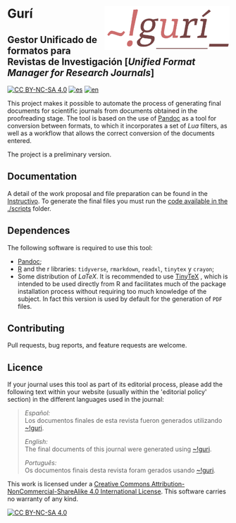 # Gurí<a href="https://github.com/estedeahora/guri"><img src="instructivo/figures/guri_logo.png" align="right" height="100"/></a>

## Gestor Unificado de formatos para Revistas de Investigación [*Unified Format Manager for Research Journals*]

[![CC BY-NC-SA 4.0](https://img.shields.io/badge/License-CC%20BY--NC--SA%204.0-lightgrey.svg)](http://creativecommons.org/licenses/by-nc-sa/4.0/) [![es](https://img.shields.io/badge/lang-es-yellow.svg)](https://github.com/estedeahora/guri/blob/main/README.md) [![en](https://img.shields.io/badge/lang-en-red.svg)](https://github.com/estedeahora/guri/blob/main/README.en.md)

This project makes it possible to automate the process of generating final documents for scientific journals from documents obtained in the proofreading stage. The tool is based on the use of [Pandoc](https://pandoc.org/) as a tool for conversion between formats, to which it incorporates a set of *Lua* filters, as well as a workflow that allows the correct conversion of the documents entered.

The project is a preliminary version.

## Documentation

A detail of the work proposal and file preparation can be found in the [Instructivo](instructivo/instructivo.pdf). To generate the final files you must run the [code available in the ./scripts](script/) folder.

## Dependences

The following software is required to use this tool:

-   [Pandoc](https://pandoc.org/);
-   [R](https://cran.r-project.org/) and the r libraries: `tidyverse`, `rmarkdown`, `readxl`, `tinytex` y `crayon`;
-   Some distribution of *LaTeX*. It is recommended to use [TinyTeX](https://yihui.org/tinytex/) , which is intended to be used directly from R and facilitates much of the package installation process without requiring too much knowledge of the subject. In fact this version is used by default for the generation of `PDF` files.

## Contributing

Pull requests, bug reports, and feature requests are welcome.

## Licence

If your journal uses this tool as part of its editorial process, please add the following text within your website (usually within the 'editorial policy' section) in the different languages used in the journal:

> *Español:*\
> Los documentos finales de esta revista fueron generados utilizando [\~!guri](https://github.com/estedeahora/guri).
>
> *English:*\
> The final documents of this journal were generated using [\~!guri](https://github.com/estedeahora/guri).
>
> *Português:*\
> Os documentos finais desta revista foram gerados usando [\~!guri](https://github.com/estedeahora/guri).

This work is licensed under a [Creative Commons Attribution-NonCommercial-ShareAlike 4.0 International License](http://creativecommons.org/licenses/by-nc-sa/4.0/). This software carries no warranty of any kind.

[![CC BY-NC-SA 4.0](https://licensebuttons.net/l/by-nc-sa/4.0/88x31.png)](http://creativecommons.org/licenses/by-nc-sa/4.0/)
